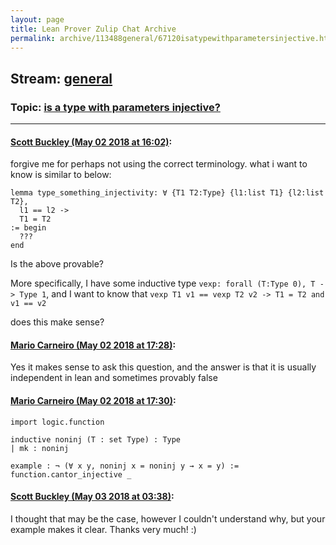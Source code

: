 ```yaml
---
layout: page
title: Lean Prover Zulip Chat Archive 
permalink: archive/113488general/67120isatypewithparametersinjective.html
---
```


## Stream: [general](index.html)
### Topic: [is a type with parameters injective?](67120isatypewithparametersinjective.html)

---

#### [Scott Buckley (May 02 2018 at 16:02)](https://leanprover.zulipchat.com/#narrow/stream/113488-general/topic/is%20a%20type%20with%20parameters%20injective%3F/near/125994740):
forgive me for perhaps not using the correct terminology. what i want to know is similar to below:

```
lemma type_something_injectivity: ∀ {T1 T2:Type} {l1:list T1} {l2:list T2},
  l1 == l2 ->
  T1 = T2
:= begin
  ???
end
```

Is the above provable?

More specifically, I have some inductive type ```vexp: forall (T:Type 0), T -> Type 1```, and I want to know that ```vexp T1 v1 == vexp T2 v2 -> T1 = T2 and v1 == v2```

does this make sense?

#### [Mario Carneiro (May 02 2018 at 17:28)](https://leanprover.zulipchat.com/#narrow/stream/113488-general/topic/is%20a%20type%20with%20parameters%20injective%3F/near/125998623):
Yes it makes sense to ask this question, and the answer is that it is usually independent in lean and sometimes provably false

#### [Mario Carneiro (May 02 2018 at 17:30)](https://leanprover.zulipchat.com/#narrow/stream/113488-general/topic/is%20a%20type%20with%20parameters%20injective%3F/near/125998731):
```
import logic.function

inductive noninj (T : set Type) : Type
| mk : noninj

example : ¬ (∀ x y, noninj x = noninj y → x = y) :=
function.cantor_injective _
```

#### [Scott Buckley (May 03 2018 at 03:38)](https://leanprover.zulipchat.com/#narrow/stream/113488-general/topic/is%20a%20type%20with%20parameters%20injective%3F/near/126023472):
I thought that may be the case, however I couldn't understand why, but your example makes it clear. Thanks very much! :)

